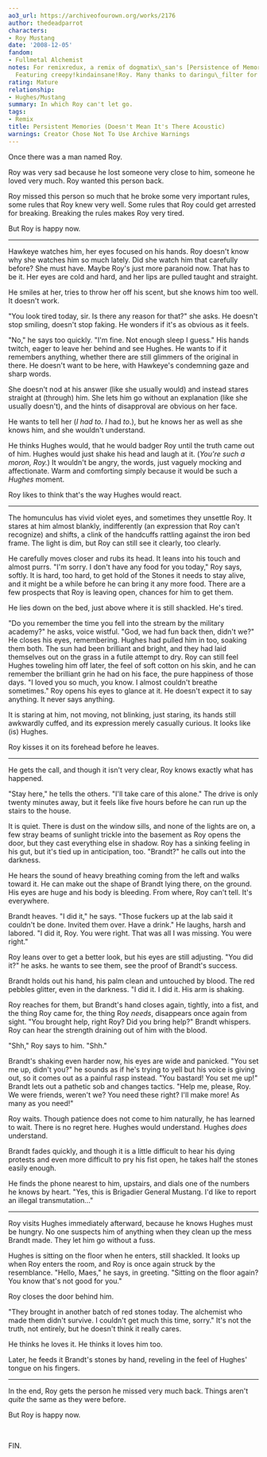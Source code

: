 ```yaml
---
ao3_url: https://archiveofourown.org/works/2176
author: thedeadparrot
characters:
- Roy Mustang
date: '2008-12-05'
fandom:
- Fullmetal Alchemist
notes: For remixredux, a remix of dogmatix\_san's [Persistence of Memory](http://community.livejournal.com/yaoi_challenge/53087.html).
  Featuring creepy!kindainsane!Roy. Many thanks to daringu\_filter for the beta.
rating: Mature
relationship:
- Hughes/Mustang
summary: In which Roy can't let go.
tags:
- Remix
title: Persistent Memories (Doesn't Mean It's There Acoustic)
warnings: Creator Chose Not To Use Archive Warnings
---
```


Once there was a man named Roy.

Roy was very sad because he lost someone very close to him, someone he loved very much. Roy wanted this person back.

Roy missed this person so much that he broke some very important rules, some rules that Roy knew very well. Some rules that Roy could get arrested for breaking. Breaking the rules makes Roy very tired.

But Roy is happy now.

---

Hawkeye watches him, her eyes focused on his hands. Roy doesn't know why she watches him so much lately. Did she watch him that carefully before? She must have. Maybe Roy's just more paranoid now. That has to be it. Her eyes are cold and hard, and her lips are pulled taught and straight.

He smiles at her, tries to throw her off his scent, but she knows him too well. It doesn't work.

"You look tired today, sir. Is there any reason for that?" she asks. He doesn't stop smiling, doesn't stop faking. He wonders if it's as obvious as it feels.

"No," he says too quickly. "I'm fine. Not enough sleep I guess." His hands twitch, eager to leave her behind and see Hughes. He wants to if it remembers anything, whether there are still glimmers of the original in there. He doesn't want to be here, with Hawkeye's condemning gaze and sharp words.

She doesn't nod at his answer (like she usually would) and instead stares straight at (through) him. She lets him go without an explanation (like she usually doesn't), and the hints of disapproval are obvious on her face.

He wants to tell her (*I had to. I* had *to*.), but he knows her as well as she knows him, and she wouldn't understand.

He thinks Hughes would, that he would badger Roy until the truth came out of him. Hughes would just shake his head and laugh at it. (*You're such a moron, Roy.*) It wouldn't be angry, the words, just vaguely mocking and affectionate. Warm and comforting simply because it would be such a *Hughes* moment.

Roy likes to think that's the way Hughes would react.

---

The homunculus has vivid violet eyes, and sometimes they unsettle Roy. It stares at him almost blankly, indifferently (an expression that Roy can't recognize) and shifts, a clink of the handcuffs rattling against the iron bed frame. The light is dim, but Roy can still see it clearly, too clearly.

He carefully moves closer and rubs its head. It leans into his touch and almost purrs. "I'm sorry. I don't have any food for you today," Roy says, softly. It is hard, too hard, to get hold of the Stones it needs to stay alive, and it might be a while before he can bring it any more food. There are a few prospects that Roy is leaving open, chances for him to get them.

He lies down on the bed, just above where it is still shackled. He's tired.

"Do you remember the time you fell into the stream by the military academy?" he asks, voice wistful. "God, we had fun back then, didn't we?" He closes his eyes, remembering. Hughes had pulled him in too, soaking them both. The sun had been brilliant and bright, and they had laid themselves out on the grass in a futile attempt to dry. Roy can still feel Hughes toweling him off later, the feel of soft cotton on his skin, and he can remember the brilliant grin he had on his face, the pure happiness of those days. "I loved you so much, you know. I almost couldn't breathe sometimes." Roy opens his eyes to glance at it. He doesn't expect it to say anything. It never says anything.

It is staring at him, not moving, not blinking, just staring, its hands still awkwardly cuffed, and its expression merely casually curious. It looks like (is) Hughes.

Roy kisses it on its forehead before he leaves.

---

He gets the call, and though it isn't very clear, Roy knows exactly what has happened.

"Stay here," he tells the others. "I'll take care of this alone." The drive is only twenty minutes away, but it feels like five hours before he can run up the stairs to the house.

It is quiet. There is dust on the window sills, and none of the lights are on, a few stray beams of sunlight trickle into the basement as Roy opens the door, but they cast everything else in shadow. Roy has a sinking feeling in his gut, but it's tied up in anticipation, too. "Brandt?" he calls out into the darkness.

He hears the sound of heavy breathing coming from the left and walks toward it. He can make out the shape of Brandt lying there, on the ground. His eyes are huge and his body is bleeding. From where, Roy can't tell. It's everywhere.

Brandt heaves. "I did it," he says. "Those fuckers up at the lab said it couldn't be done. Invited them over. Have a drink." He laughs, harsh and labored. "I did it, Roy. You were right. That was all I was missing. You were right."

Roy leans over to get a better look, but his eyes are still adjusting. "You did it?" he asks. he wants to see them, see the proof of Brandt's success.

Brandt holds out his hand, his palm clean and untouched by blood. The red pebbles glitter, even in the darkness. "I did it. I did it. His arm is shaking.

Roy reaches for them, but Brandt's hand closes again, tightly, into a fist, and the thing Roy came for, the thing Roy *needs*, disappears once again from sight. "You brought help, right Roy? Did you bring help?" Brandt whispers. Roy can hear the strength draining out of him with the blood.

"Shh," Roy says to him. "Shh."

Brandt's shaking even harder now, his eyes are wide and panicked. "You set me up, didn't you?" he sounds as if he's trying to yell but his voice is giving out, so it comes out as a painful rasp instead. "You bastard! You set me up!" Brandt lets out a pathetic sob and changes tactics. "Help me, please, Roy. We were friends, weren't we? You need these right? I'll make more! As many as you need!"

Roy waits. Though patience does not come to him naturally, he has learned to wait. There is no regret here. Hughes would understand. Hughes *does* understand.

Brandt fades quickly, and though it is a little difficult to hear his dying protests and even more difficult to pry his fist open, he takes half the stones easily enough.

He finds the phone nearest to him, upstairs, and dials one of the numbers he knows by heart. "Yes, this is Brigadier General Mustang. I'd like to report an illegal transmutation..."

---

Roy visits Hughes immediately afterward, because he knows Hughes must be hungry. No one suspects him of anything when they clean up the mess Brandt made. They let him go without a fuss.

Hughes is sitting on the floor when he enters, still shackled. It looks up when Roy enters the room, and Roy is once again struck by the resemblance. "Hello, Maes," he says, in greeting. "Sitting on the floor again? You know that's not good for you."

Roy closes the door behind him.

"They brought in another batch of red stones today. The alchemist who made them didn't survive. I couldn't get much this time, sorry." It's not the truth, not entirely, but he doesn't think it really cares.

He thinks he loves it. He thinks it loves him too.

Later, he feeds it Brandt's stones by hand, reveling in the feel of Hughes' tongue on his fingers.

---

In the end, Roy gets the person he missed very much back. Things aren't *quite* the same as they were before.

But Roy is happy now.

 

FIN.